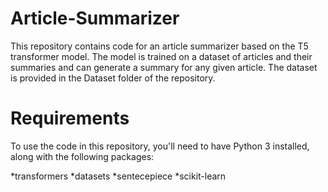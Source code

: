 # Article-Summarizer

This repository contains code for an article summarizer based on the T5 transformer model. The model is trained on a dataset of articles and their summaries and can generate a summary for any given article. The dataset is provided in the Dataset folder of the repository.

# Requirements
To use the code in this repository, you'll need to have Python 3 installed, along with the following packages:

*transformers
*datasets
*sentecepiece
*scikit-learn
